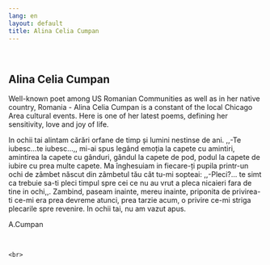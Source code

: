 ```yaml
---
lang: en
layout: default
title: Alina Celia Cumpan
---
```


<br>
<div class="container">
    <h2>Alina Celia Cumpan</h2>
    <p> Well-known poet among US Romanian Communities as well as in her native country, Romania - Alina Celia Cumpan is a constant of the local Chicago Area cultural events. Here is one of her latest poems, defining her sensitivity, love and joy of life. </p>
    <p>In ochii tai 
alintam cărări orfane de timp și lumini nestinse de ani. 
,,-Te iubesc...te iubesc...,,
mi-ai spus
legând emoția la capete 
cu amintiri,
amintirea la capete cu gânduri,
gândul la capete de pod, 
podul la capete de iubire 
cu prea multe capete. 
Ma înghesuiam
in fiecare-ți pupila 
printr-un ochi de zâmbet născut din zâmbetul tău
cât tu-mi sopteai:
,,-Pleci?...
te simt ca trebuie sa-ti pleci timpul 
spre cei ce nu au vrut
a pleca nicaieri
fara de tine in ochi,,.
Zambind, 
paseam inainte, 
mereu inainte, 
priponita de privirea-ti 
ce-mi era prea devreme atunci, 
prea tarzie acum, 
o privire ce-mi striga 
plecarile spre revenire.
In ochii tai, nu am vazut apus.

A.Cumpan
</p>
    <div class="row">
        <div class="col-sm-6">
            <img class="img img-responsive" src="{{ site.baseurl }}/img/writing/        .jpg" alt="">
        </div> 
        <div class="col-sm-6">
<div markdown="1">
<br>
</div>
        </div>
    </div>

    
    <br>   
</div>
<br>
<br>